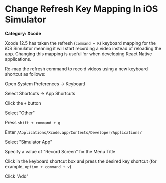 # Change Refresh Key Mapping In iOS Simulator

__Category: Xcode__

Xcode 12.5 has taken the refresh (`command + R`) keyboard mapping for the iOS Simulator meaning it will start recording a video instead of reloading the app. Changing this mapping is useful for when developing React Native applications.

Re-map the refresh command to record videos using a new keyboard shortcut as follows:

Open System Preferences -> Keyboard

Select Shortcuts -> App Shortcuts

Click the `+` button

Select "Other"

Press `shift + command + g`

Enter `/Applications/Xcode.app/Contents/Developer/Applications/`

Select "Simulator App"

Specify a value of "Record Screen" for the Menu Title

Click in the keyboard shortcut box and press the desired key shortcut (for example, `option + command + v`)

Click "Add"
